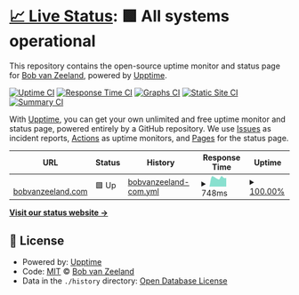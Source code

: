# [📈 Live Status](https://status.bobvanzeeland.com): <!--live status--> **🟩 All systems operational**

This repository contains the open-source uptime monitor and status page for [Bob van Zeeland](https://bobvanzeeland.dev), powered by [Upptime](https://github.com/upptime/upptime).

[![Uptime CI](https://github.com/BobvanZeeland/upptime/workflows/Uptime%20CI/badge.svg)](https://github.com/BobvanZeeland/upptime/actions?query=workflow%3A%22Uptime+CI%22)
[![Response Time CI](https://github.com/BobvanZeeland/upptime/workflows/Response%20Time%20CI/badge.svg)](https://github.com/BobvanZeeland/upptime/actions?query=workflow%3A%22Response+Time+CI%22)
[![Graphs CI](https://github.com/BobvanZeeland/upptime/workflows/Graphs%20CI/badge.svg)](https://github.com/BobvanZeeland/upptime/actions?query=workflow%3A%22Graphs+CI%22)
[![Static Site CI](https://github.com/BobvanZeeland/upptime/workflows/Static%20Site%20CI/badge.svg)](https://github.com/BobvanZeeland/upptime/actions?query=workflow%3A%22Static+Site+CI%22)
[![Summary CI](https://github.com/BobvanZeeland/upptime/workflows/Summary%20CI/badge.svg)](https://github.com/BobvanZeeland/upptime/actions?query=workflow%3A%22Summary+CI%22)

With [Upptime](https://upptime.js.org), you can get your own unlimited and free uptime monitor and status page, powered entirely by a GitHub repository. We use [Issues](https://github.com/BobvanZeeland/upptime/issues) as incident reports, [Actions](https://github.com/BobvanZeeland/upptime/actions) as uptime monitors, and [Pages](https://status.bobvanzeeland.com) for the status page.

<!--start: status pages-->
<!-- This summary is generated by Upptime (https://github.com/upptime/upptime) -->
<!-- Do not edit this manually, your changes will be overwritten -->
<!-- prettier-ignore -->
| URL | Status | History | Response Time | Uptime |
| --- | ------ | ------- | ------------- | ------ |
| <img alt="" src="https://icons.duckduckgo.com/ip3/bobvanzeeland.com.ico" height="13"> [bobvanzeeland.com](https://bobvanzeeland.com) | 🟩 Up | [bobvanzeeland-com.yml](https://github.com/BobvanZeeland/upptime/commits/HEAD/history/bobvanzeeland-com.yml) | <details><summary><img alt="Response time graph" src="./graphs/bobvanzeeland-com/response-time-week.png" height="20"> 748ms</summary><br><a href="https://status.bobvanzeeland.com/history/bobvanzeeland-com"><img alt="Response time 736" src="https://img.shields.io/endpoint?url=https%3A%2F%2Fraw.githubusercontent.com%2FBobvanZeeland%2Fupptime%2FHEAD%2Fapi%2Fbobvanzeeland-com%2Fresponse-time.json"></a><br><a href="https://status.bobvanzeeland.com/history/bobvanzeeland-com"><img alt="24-hour response time 581" src="https://img.shields.io/endpoint?url=https%3A%2F%2Fraw.githubusercontent.com%2FBobvanZeeland%2Fupptime%2FHEAD%2Fapi%2Fbobvanzeeland-com%2Fresponse-time-day.json"></a><br><a href="https://status.bobvanzeeland.com/history/bobvanzeeland-com"><img alt="7-day response time 748" src="https://img.shields.io/endpoint?url=https%3A%2F%2Fraw.githubusercontent.com%2FBobvanZeeland%2Fupptime%2FHEAD%2Fapi%2Fbobvanzeeland-com%2Fresponse-time-week.json"></a><br><a href="https://status.bobvanzeeland.com/history/bobvanzeeland-com"><img alt="30-day response time 781" src="https://img.shields.io/endpoint?url=https%3A%2F%2Fraw.githubusercontent.com%2FBobvanZeeland%2Fupptime%2FHEAD%2Fapi%2Fbobvanzeeland-com%2Fresponse-time-month.json"></a><br><a href="https://status.bobvanzeeland.com/history/bobvanzeeland-com"><img alt="1-year response time 733" src="https://img.shields.io/endpoint?url=https%3A%2F%2Fraw.githubusercontent.com%2FBobvanZeeland%2Fupptime%2FHEAD%2Fapi%2Fbobvanzeeland-com%2Fresponse-time-year.json"></a></details> | <details><summary><a href="https://status.bobvanzeeland.com/history/bobvanzeeland-com">100.00%</a></summary><a href="https://status.bobvanzeeland.com/history/bobvanzeeland-com"><img alt="All-time uptime 99.97%" src="https://img.shields.io/endpoint?url=https%3A%2F%2Fraw.githubusercontent.com%2FBobvanZeeland%2Fupptime%2FHEAD%2Fapi%2Fbobvanzeeland-com%2Fuptime.json"></a><br><a href="https://status.bobvanzeeland.com/history/bobvanzeeland-com"><img alt="24-hour uptime 100.00%" src="https://img.shields.io/endpoint?url=https%3A%2F%2Fraw.githubusercontent.com%2FBobvanZeeland%2Fupptime%2FHEAD%2Fapi%2Fbobvanzeeland-com%2Fuptime-day.json"></a><br><a href="https://status.bobvanzeeland.com/history/bobvanzeeland-com"><img alt="7-day uptime 100.00%" src="https://img.shields.io/endpoint?url=https%3A%2F%2Fraw.githubusercontent.com%2FBobvanZeeland%2Fupptime%2FHEAD%2Fapi%2Fbobvanzeeland-com%2Fuptime-week.json"></a><br><a href="https://status.bobvanzeeland.com/history/bobvanzeeland-com"><img alt="30-day uptime 100.00%" src="https://img.shields.io/endpoint?url=https%3A%2F%2Fraw.githubusercontent.com%2FBobvanZeeland%2Fupptime%2FHEAD%2Fapi%2Fbobvanzeeland-com%2Fuptime-month.json"></a><br><a href="https://status.bobvanzeeland.com/history/bobvanzeeland-com"><img alt="1-year uptime 99.99%" src="https://img.shields.io/endpoint?url=https%3A%2F%2Fraw.githubusercontent.com%2FBobvanZeeland%2Fupptime%2FHEAD%2Fapi%2Fbobvanzeeland-com%2Fuptime-year.json"></a></details>

<!--end: status pages-->

[**Visit our status website →**](https://status.bobvanzeeland.com)

## 📄 License

- Powered by: [Upptime](https://github.com/upptime/upptime)
- Code: [MIT](./LICENSE) © [Bob van Zeeland](https://bobvanzeeland.dev)
- Data in the `./history` directory: [Open Database License](https://opendatacommons.org/licenses/odbl/1-0/)
